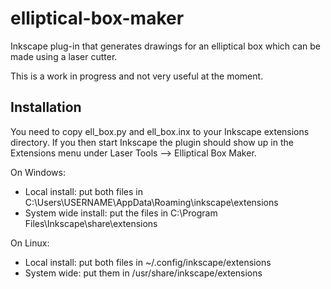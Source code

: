 elliptical-box-maker
====================

Inkscape plug-in that generates drawings for an elliptical box which can be made using a laser cutter.

This is a work in progress and not very useful at the moment.

Installation
------------
You need to copy ell_box.py and ell_box.inx to your Inkscape extensions directory.
If you then start Inkscape the plugin should show up in the Extensions menu under Laser Tools --> Elliptical Box Maker.

On Windows:
* Local install: put both files in C:\Users\USERNAME\AppData\Roaming\inkscape\extensions
* System wide install: put the files in C:\Program Files\Inkscape\share\extensions

On Linux:
* Local install: put both files in ~/.config/inkscape/extensions
* System wide: put them in /usr/share/inkscape/extensions
